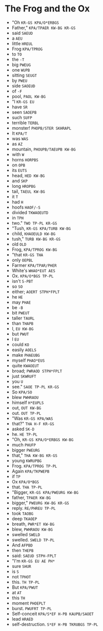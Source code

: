 # The Frog and the Ox

* "Oh `KR-GS KPA/O*ERBGS`
* Father," `KPA/TPAER KW-BG KR-GS`
* said `SAEUD`
* a `AEU`
* little `HREUL`
* Frog `KPA/TPROG`
* to `TO`
* the `-T`
* big `PWEUG`
* one `WUPB`
* sitting `SEUGT`
* by `PWEU`
* side `SAOEUD`
* of `-F`
* pool, `PAOL KW-BG`
* "I `KR-GS EU`
* have `SR`
* seen `SAOEPB`
* such `SUFP`
* terrible `TERBL`
* monster! `PHOPB/STER SKHRAPL`
* It `KPA/T`
* was `WAS`
* as `AZ`
* mountain, `PHOUPB/TAEUPB KW-BG`
* with `W`
* horns `HORPBS`
* on `OPB`
* its `EUTS`
* head, `HED KW-BG`
* and `SKP`
* long `HROPBG`
* tail, `TAEUL KW-BG`
* it `T`
* had `H`
* hoofs `HAOF/-S`
* divided `TKWAOEUTD`
* in `TPH`
* two." `TWO TP-PL KR-GS`
* "Tush, `KR-GS KPA/TURB KW-BG`
* child, `KHAOEULD KW-BG`
* tush," `TURB KW-BG KR-GS`
* old `OLD`
* Frog, `KPA/TPROG KW-BG`
* "that `KR-GS THA`
* only `OEPBL`
* Farmer `KPA/TPAR/PHER`
* White's `WHAO*EUT AES`
* Ox. `KPA/O*BGS TP-PL`
* isn't `S-PBT`
* so `SO`
* either; `AOERT STPH*FPLT`
* he `HE`
* may `PHAE`
* be `-B`
* bit `PWEUT`
* taller `TAURL`
* than `THAPB`
* I, `EU KW-BG`
* but `PWUT`
* I `EU`
* could `KO`
* easily `AOELS`
* make `PHAEUBG`
* myself `PHAO*EUS`
* quite `KWAOEUT`
* broad; `PWRAOD STPH*FPLT`
* just `SKWRUFT`
* you `U`
* see." `SAOE TP-PL KR-GS`
* So `KPA/SO`
* blew `PWHRAOU`
* himself `H*EUPLS`
* out, `OUT KW-BG`
* out. `OUT TP-PL`
* "Was `KR-GS KPA/WAS`
* that?" `THA H-F KR-GS`
* asked `SK-D`
* he. `HE TP-PL`
* "Oh, `KR-GS KPA/O*ERBGS KW-BG`
* much `PHUFP`
* bigger `PWEURG`
* that," `THA KW-BG KR-GS`
* young `KWRUPBG`
* Frog. `KPA/TPROG TP-PL`
* Again `KPA/TKPWEPB`
* if `TP`
* Ox `KPA/O*BGS`
* that. `THA TP-PL`
* "Bigger, `KR-GS KPA/PWEURG KW-BG`
* father, `TPAER KW-BG`
* bigger," `PWEURG KW-BG KR-GS`
* reply. `RE/PHREU TP-PL`
* took `TAOBG`
* deep `TKAOEP`
* breath, `PWR*ET KW-BG`
* blew, `PWHRAOU KW-BG`
* swelled `SWELD`
* swelled. `SWELD TP-PL`
* And `AFPBD`
* then `THEPB`
* said: `SAEUD STPH-FPLT`
* "I'm `KR-GS EU AE PH*`
* sure `SHUR`
* is `S`
* not `TPHOT`
* this. `TH TP-PL`
* But `KPA/PWUT`
* at `AT`
* this `TH`
* moment `PHOEPLT`
* burst. `PWUFRT TP-PL`
* Self-conceit `KPA/S*EF H-PB KAUPB/SAOET`
* lead `HRAED`
* self-destruction. `S*EF H-PB TKRUBGS TP-PL`
